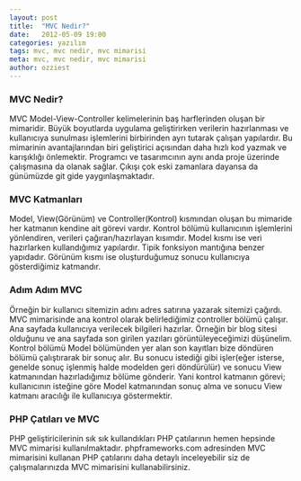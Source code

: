 ```yaml
---
layout: post
title:  "MVC Nedir?"
date:   2012-05-09 19:00
categories: yazılım
tags: mvc, mvc nedir, mvc mimarisi
meta: mvc, mvc nedir, mvc mimarisi
author: ozziest
---
```


### MVC Nedir?

MVC Model-View-Controller kelimelerinin baş harflerinden oluşan bir mimaridir. Büyük boyutlarda uygulama geliştirirken verilerin hazırlanması ve kullanıcıya sunulması işlemlerini birbirinden ayrı tutarak çalışan yapılardır. Bu mimarinin avantajlarından biri geliştirici açısından daha hızlı kod yazmak ve karışıklığı önlemektir. Programcı ve tasarımcının aynı anda proje üzerinde çalışmasına da olanak sağlar. Çıkışı çok eski zamanlara dayansa da günümüzde git gide yaygınlaşmaktadır.

### MVC Katmanları

Model, View(Görünüm) ve Controller(Kontrol) kısmından oluşan bu mimaride her katmanın kendine ait görevi vardır. Kontrol bölümü kullanıcının işlemlerini yönlendiren, verileri çağıran/hazırlayan kısımdır. Model kısmı ise veri hazırlarken kullandığımız yapılardır. Tipik fonksiyon mantığına benzer yapıdadır. Görünüm kısmı ise oluşturduğumuz sonucu kullanıcıya gösterdiğimiz katmandır.

### Adım Adım MVC

Örneğin bir kullanıcı sitemizin adını adres satırına yazarak sitemizi çağırdı. MVC mimarisinde ana kontrol olarak belirlediğimiz controller bölümü çalışır. Ana sayfada kullanıcıya verilecek bilgileri hazırlar. Örneğin bir blog sitesi olduğunu ve ana sayfada son girilen yazıları görüntüleyeceğimizi düşünelim. Kontrol bölümü Model bölümünden yer alan son kayıtları bize döndüren bölümü çalıştırarak bir sonuç alır. Bu sonucu istediği gibi işler(eğer isterse, genelde sonuç işlenmiş halde modelden geri döndürülür) ve sonucu View katmanından hazırladığımız bölüme gönderir. Yani kontrol katmanın görevi; kullanıcının isteğine göre Model katmanından sonuç alma ve sonucu View katmanı aracılığı ile kullanıcıya göstermektir.

### PHP Çatıları ve MVC

PHP geliştiricilerinin sık sık kullandıkları PHP çatılarının hemen hepsinde MVC mimarisi kullanılmaktadır. phpframeworks.com adresinden MVC mimarisini kullanan PHP çatılarını daha detaylı inceleyebilir siz de çalışmalarınızda MVC mimarisini kullanabilirsiniz.
